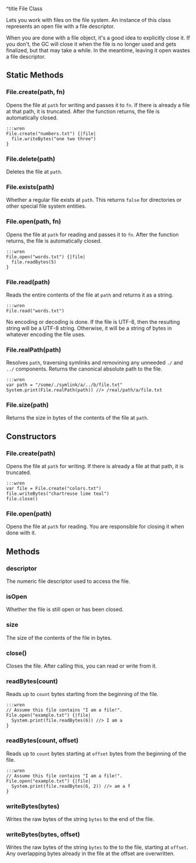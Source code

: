 ^title File Class

Lets you work with files on the file system. An instance of this class
represents an open file with a file descriptor.

When you are done with a file object, it's a good idea to explicitly close it.
If you don't, the GC will close it when the file is no longer used and gets
finalized, but that may take a while. In the meantime, leaving it open wastes
a file descriptor.

## Static Methods

### File.**create**(path, fn)

Opens the file at `path` for writing and passes it to `fn`. If there is already
a file at that path, it is truncated. After the function returns, the file is
automatically closed.

    :::wren
    File.create("numbers.txt") {|file|
      file.writeBytes("one two three")
    }

### File.**delete**(path)

Deletes the file at `path`.

### File.**exists**(path)

Whether a regular file exists at `path`. This returns `false` for directories
or other special file system entities.

### File.**open**(path, fn)

Opens the file at `path` for reading and passes it to `fn`. After the function
returns, the file is automatically closed.

    :::wren
    File.open("words.txt") {|file|
      file.readBytes(5)
    }

### File.**read**(path)

Reads the entire contents of the file at `path` and returns it as a string.

    :::wren
    File.read("words.txt")

No encoding or decoding is done. If the file is UTF-8, then the resulting
string will be a UTF-8 string. Otherwise, it will be a string of bytes in
whatever encoding the file uses.

### File.**realPath**(path)

Resolves `path`, traversing symlinks and removining any unneeded `./` and `../`
components. Returns the canonical absolute path to the file.

    :::wren
    var path = "/some/./symlink/a/../b/file.txt"
    System.print(File.realPath(path)) //> /real/path/a/file.txt

### File.**size**(path)

Returns the size in bytes of the contents of the file at `path`.

## Constructors

### File.**create**(path)

Opens the file at `path` for writing. If there is already a file at that path,
it is truncated.

    :::wren
    var file = File.create("colors.txt")
    file.writeBytes("chartreuse lime teal")
    file.close()

### File.**open**(path)

Opens the file at `path` for reading. You are responsible for closing it when
done with it.

## Methods

### **descriptor**

The numeric file descriptor used to access the file.

### **isOpen**

Whether the file is still open or has been closed.

### **size**

The size of the contents of the file in bytes.

### **close**()

Closes the file. After calling this, you can read or write from it.

### **readBytes**(count)

Reads up to `count` bytes starting from the beginning of the file.

    :::wren
    // Assume this file contains "I am a file!".
    File.open("example.txt") {|file|
      System.print(file.readBytes(6)) //> I am a
    }

### **readBytes**(count, offset)

Reads up to `count` bytes starting at `offset` bytes from the beginning of
the file.

    :::wren
    // Assume this file contains "I am a file!".
    File.open("example.txt") {|file|
      System.print(file.readBytes(6, 2)) //> am a f
    }

### **writeBytes**(bytes)

Writes the raw bytes of the string `bytes` to the end of the file.

### **writeBytes**(bytes, offset)

Writes the raw bytes of the string `bytes` to the to the file, starting at
`offset`. Any overlapping bytes already in the file at the offset are
overwritten.
